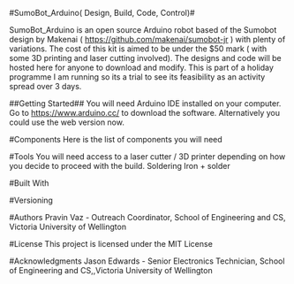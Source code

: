 #SumoBot_Arduino( Design, Build, Code, Control)#

SumoBot_Arduino is an open source Arduino robot based of the Sumobot design by Makenai ( https://github.com/makenai/sumobot-jr ) with plenty of variations. 
The cost of this kit is aimed to be under the $50 mark ( with some 3D printing and laser cutting involved). The designs and code will be hosted here for anyone to download and modify. This is part of a holiday programme I am running so its a trial to see its feasibility as an activity spread over 3 days. 

##Getting Started##
You will need Arduino IDE installed on your computer. Go to https://www.arduino.cc/ to download the software. Alternatively you could use the web version now. 

#Components
Here is the list of components you will need



#Tools
You will need access to a laser cutter / 3D printer depending on how you decide to proceed with the build. 
Soldering Iron + solder


#Built With


#Versioning


#Authors
Pravin Vaz - Outreach Coordinator, School of Engineering and CS, Victoria University of Wellington

#License
This project is licensed under the MIT License 

#Acknowledgments
Jason Edwards - Senior Electronics Technician, School of Engineering and CS,,Victoria University of Wellington

